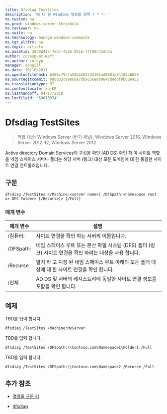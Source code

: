 ```yaml
---
title: Dfsdiag TestSites
description: '에 대 한 Windows 명령을 항목 * * *- '
ms.custom: na
ms.prod: windows-server-threshold
ms.reviewer: na
ms.suite: na
ms.technology: manage-windows-commands
ms.tgt_pltfrm: na
ms.topic: article
ms.assetid: 39a0d415-7eb7-4a26-861b-7ff00c45dcda
author: coreyp-at-msft
ms.author: coreyp
manager: dongill
ms.date: 10/16/2017
ms.openlocfilehash: 6486c79cfa58bb262fd3161ad0801e84185b6629
ms.sourcegitcommit: 0d0b32c8986ba7db9536e0b8648d4ddf9b03e452
ms.translationtype: MT
ms.contentlocale: ko-KR
ms.lasthandoff: 04/17/2019
ms.locfileid: "59873974"
---
```

# <a name="dfsdiag-testsites"></a>Dfsdiag TestSites

>적용 대상: Windows Server (반기 채널), Windows Server 2016, Windows Server 2012 R2, Windows Server 2012

Active directory Domain Services의 구성을 확인 \(AD DS\) 확인 하 여 사이트 역할을 네임 스페이스 서버나 폴더는 해당 서버 \(링크\) 대상 모든 도메인에 대 한 동일한 사이트 연결 컨트롤러입니다.  
  
  
  
## <a name="syntax"></a>구문  
  
```  
dfsdiag /TestSites </Machine:<server name>| /DFSpath:<namespace root or DFS folder> [/Recurse]> [/Full]  
```  
  
### <a name="parameters"></a>매개 변수  
  
|매개 변수|설명|  
|-------|--------|  
|\/컴퓨터:<server name>|사이트 연결을 확인 하는 서버의 이름입니다.|  
|\/DFSpath:<namespace root or DFS folder>|네임 스페이스 루트 또는 분산 파일 시스템 \(DFS\) 폴더 \(링크\) 사이트 연결을 확인 하려는 대상을 사용 합니다.|  
|\/Recurse|열거 하 고 지정 된 네임 스페이스 루트 아래의 모든 폴더 대상에 대 한 사이트 연결을 확인 합니다.|  
|\/전체|AD DS 및 서버의 레지스트리에 동일한 사이트 연결 정보를 포함을 확인 합니다.|  
  
## <a name="BKMK_Examples"></a>예제  
TBD를 입력 합니다.  
  
```  
dfsdiag /TestSites /Machine:MyServer  
```  
  
TBD를 입력 합니다.  
  
```  
dfsdiag /TestSites /DFSpath:\\Contoso.com\Namespace1\Folder1 /Full  
```  
  
TBD를 입력 합니다.  
  
```  
dfsdiag /TestSites /DFSpath:\\Contoso.com\Namespace2 /Recurse /Full  
```  
  
## <a name="additional-references"></a>추가 참조  
  
-   [명령줄 구문 키](command-line-syntax-key.md)  
  
-   [dfsdiag](dfsdiag.md)  
  


